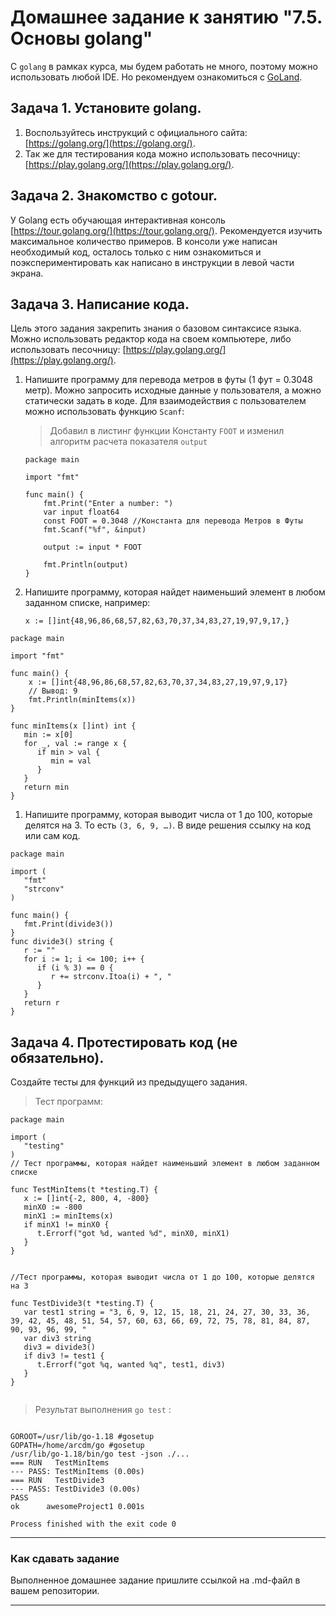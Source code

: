 # Домашнее задание к занятию "7.5. Основы golang"

С `golang` в рамках курса, мы будем работать не много, поэтому можно использовать любой IDE. 
Но рекомендуем ознакомиться с [GoLand](https://www.jetbrains.com/ru-ru/go/).  

## Задача 1. Установите golang.
1. Воспользуйтесь инструкций с официального сайта: [https://golang.org/](https://golang.org/).
2. Так же для тестирования кода можно использовать песочницу: [https://play.golang.org/](https://play.golang.org/).

## Задача 2. Знакомство с gotour.
У Golang есть обучающая интерактивная консоль [https://tour.golang.org/](https://tour.golang.org/). 
Рекомендуется изучить максимальное количество примеров. В консоли уже написан необходимый код, 
осталось только с ним ознакомиться и поэкспериментировать как написано в инструкции в левой части экрана.  

## Задача 3. Написание кода. 
Цель этого задания закрепить знания о базовом синтаксисе языка. Можно использовать редактор кода 
на своем компьютере, либо использовать песочницу: [https://play.golang.org/](https://play.golang.org/).

1. Напишите программу для перевода метров в футы (1 фут = 0.3048 метр). Можно запросить исходные данные у пользователя, а можно статически задать в коде.
    Для взаимодействия с пользователем можно использовать функцию `Scanf`:
    > 
	> Добавил в листинг функции Константу `FOOT` и изменил алгоритм расчета показателя `output`
	> 
  
	```golang
    package main
    
    import "fmt"
    
    func main() {
        fmt.Print("Enter a number: ")
        var input float64
        const FOOT = 0.3048 //Константа для перевода Метров в Футы
        fmt.Scanf("%f", &input)
    
        output := input * FOOT
    
        fmt.Println(output)    
    }
    ```
 
1. Напишите программу, которая найдет наименьший элемент в любом заданном списке, например:
    ```
    x := []int{48,96,86,68,57,82,63,70,37,34,83,27,19,97,9,17,}
    ```
> 
```golang
package main

import "fmt"

func main() {
	x := []int{48,96,86,68,57,82,63,70,37,34,83,27,19,97,9,17}
	// Вывод: 9
	fmt.Println(minItems(x))
}

func minItems(x []int) int {  
   min := x[0]  
   for _, val := range x {  
      if min > val {  
         min = val  
      }  
   }  
   return min  
}
```

1. Напишите программу, которая выводит числа от 1 до 100, которые делятся на 3. То есть `(3, 6, 9, …)`.
В виде решения ссылку на код или сам код. 

> 
```golang
package main

import (  
   "fmt"  
   "strconv"
)

func main() {  
   fmt.Print(divide3())  
}  
func divide3() string {  
   r := ""  
   for i := 1; i <= 100; i++ {  
      if (i % 3) == 0 {  
         r += strconv.Itoa(i) + ", "  
      }  
   }  
   return r  
}

```
> 

## Задача 4. Протестировать код (не обязательно).

Создайте тесты для функций из предыдущего задания. 

> Тест программ:
> 
```golang
package main  
  
import (  
   "testing"  
)  
// Тест программы, которая найдет наименьший элемент в любом заданном списке

func TestMinItems(t *testing.T) {  
   x := []int{-2, 800, 4, -800}  
   minX0 := -800  
   minX1 := minItems(x)  
   if minX1 != minX0 {  
      t.Errorf("got %d, wanted %d", minX0, minX1)  
   }  
}


//Тест программы, которая выводит числа от 1 до 100, которые делятся на 3

func TestDivide3(t *testing.T) {  
   var test1 string = "3, 6, 9, 12, 15, 18, 21, 24, 27, 30, 33, 36, 39, 42, 45, 48, 51, 54, 57, 60, 63, 66, 69, 72, 75, 78, 81, 84, 87, 90, 93, 96, 99, "  
   var div3 string  
   div3 = divide3()  
   if div3 != test1 {  
      t.Errorf("got %q, wanted %q", test1, div3)  
   }  
}


```

> Результат выполнения `go test` :
> 
```golang

GOROOT=/usr/lib/go-1.18 #gosetup
GOPATH=/home/arcdm/go #gosetup
/usr/lib/go-1.18/bin/go test -json ./...
=== RUN   TestMinItems
--- PASS: TestMinItems (0.00s)
=== RUN   TestDivide3
--- PASS: TestDivide3 (0.00s)
PASS
ok  	awesomeProject1	0.001s

Process finished with the exit code 0

```
---

### Как cдавать задание

Выполненное домашнее задание пришлите ссылкой на .md-файл в вашем репозитории.

---

